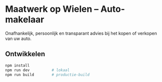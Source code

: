 <!-- README.md -->
# Maatwerk op Wielen – Auto-makelaar

Onafhankelijk, persoonlijk en transparant advies bij het kopen of verkopen van uw auto.

## Ontwikkelen

```bash
npm install
npm run dev          # lokaal
npm run build        # productie-build
